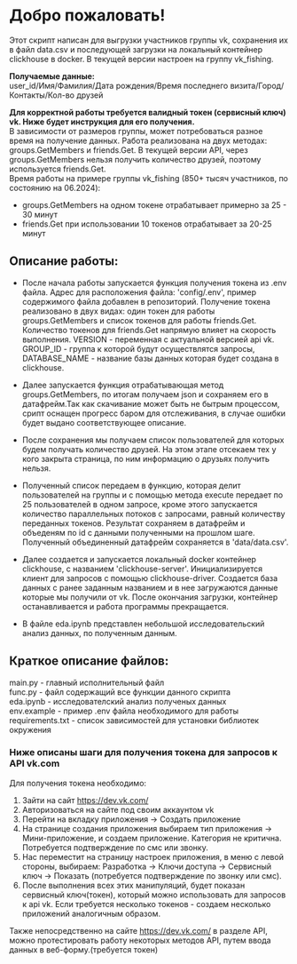 # Добро пожаловать!

Этот скрипт написан для выгрузки участников группы vk, сохранения их в файл data.csv и последующей загрузки на локальный контейнер clickhouse в docker. В текущей версии настроен на группу vk_fishing.  

**Получаемые данные:**   
    user_id/Имя/Фамилия/Дата рождения/Время последнего визита/Город/Контакты/Кол-во друзей  
  
**Для корректной работы требуется валидный токен (сервисный ключ) vk. Ниже будет инструкция для его получения.**   
В зависимости от размеров группы, может потребоваться разное время на получение данных. Работа реализована на двух методах: groups.GetMembers и friends.Get. В текущей версии API, через groups.GetMembers нельзя получить количество друзей, поэтому используется friends.Get.   
Время работы на примере группы vk_fishing (850+ тысяч участников, по состоянию на 06.2024):   
- groups.GetMembers на одном токене отрабатывает примерно за 25 - 30 минут  
- friends.Get при использовании 10 токенов отрабатывает за 20-25 минут  
  

## Описание работы:  

- После начала работы запускается функция получения токена из .env файла. Адрес для расположения файла: 'config/.env', пример содержимого файла добавлен в репозиторий. Получение токена реализовано в двух видах: один токен для работы groups.GetMembers и список токенов для работы friends.Get. Количество токенов для friends.Get напрямую влияет на скорость выполнения. VERSION - переменная с актуальной версией api vk. GROUP_ID - группа к которой будут осуществлятся запросы, DATABASE_NAME - название базы данных которая будет создана в clickhouse.  

- Далее запускается функция отрабатывающая метод groups.GetMembers, по итогам получаем json и сохраняем его в датафрейм.Так как скачивание может быть не бытрым процессом, срипт оснащен прогресс баром для отслеживания, в случае ошибки будет выдано соответствующее описание.   

- После сохранения мы получаем список пользователей для которых будем получать количество друзей. На этом этапе отсекаем тех у кого закрыта страница, по ним информацию о друзьях получить нельзя.  

- Полученный список передаем в функцию, которая делит пользователей на группы и с помощью метода execute передает по 25 пользователей в одном запросе, кроме этого запускается количество параллельных потоков с запросами, равный количеству переданных токенов. Результат сохраняем в датафрейм и объеденям по id c данными полученными на прошлом шаге. Полученный объединенный датафрейм сохраняется в 'data/data.csv'.  
 
- Далее создается и запускается локальный docker контейнер clickhouse, с названием 'clickhouse-server'. Инициализируется клиент для запросов с помощью clickhouse-driver. Создается база данных с ранее заданным названием и в нее загружаются данные которые мы получили от vk. После окончания загрузки, контейнер останавливается и работа программы прекращается.
   
- В файле eda.ipynb представлен небольшой исследовательский анализ данных, по полученным данным.  

## Краткое описание файлов:  
main.py - главный исполнительный файл  
func.py - файл содержащий все функции данного скрипта  
eda.ipynb - исследователский анализ полученых данных  
env.example - пример .env файла необходимого для работы  
requirements.txt - список зависимостей для установки библиотек окружения  


### Ниже описаны шаги для получения токена для запросов к API vk.com  

Для получения токена необходимо:  
1. Зайти на сайт https://dev.vk.com/  
2. Авторизоваться на сайте под своим аккаунтом vk  
3. Перейти на вкладку приложения -> Создать приложение  
4. На странице создания приложения выбираем тип приложения -> Мини-приложение, и создаем приложение. Категория не критична. Потребуется подтверждение по смс или звонку.   
5. Нас переместит на страницу настроек приложения, в меню с левой стороны, выбираем: Разработка -> Ключи доступа -> Сервисный ключ -> Показать (потребуется подтверждение по звонку или смс).  
6. После выполнения всех этих манипуляций, будет показан сервисный ключ(токен), который можно использовать для запросов к api vk. Если требуется несколько токенов - создаем несколько приложений аналогичным образом.    

Также непосредственно на сайте https://dev.vk.com/ в разделе API, можно протестировать работу некоторых методов API, путем ввода данных в веб-форму.(требуется токен)  


